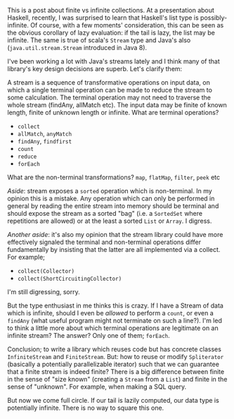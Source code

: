 This is a post about finite vs infinite collections. At a presentation about Haskell, recently, I was surprised to learn that Haskell's list type is possibly-infinite. Of course, with a few moments' consideration, this can be seen as the obvious corollary of lazy evaluation: if the tail is lazy, the list may be infinite. The same is true of scala's `Stream` type and Java's also (`java.util.stream.Stream` introduced in Java 8).

I've been working a lot with Java's streams lately and I think many of that library's key design decisions are superb. Let's clarify them:

A stream is a sequence of transformative operations on input data, on which a single terminal operation can be made to reduce the stream to some calculation. The terminal operation may not need to traverse the whole stream (findAny, allMatch etc). The input data may be finite of known length, finite of unknown length or infinite. What are terminal operations?
 - `collect`
 - `allMatch`, `anyMatch`
 - `findAny`, `findfirst`
 - `count`
 - `reduce`
 - `forEach`

What are the non-terminal transformations? `map`, `flatMap`, `filter`, `peek` etc

*Aside*: stream exposes a `sorted` operation which is non-terminal. In my opinion this is a mistake. Any operation which can only be performed in general by reading the entire stream into memory should be terminal and should expose the stream as a sorted "bag" (i.e. a `SortedSet` where repetitions are allowed) or at the least a sorted `List` or `Array`. I digress.

*Another aside*: it's also my opinion that the stream library could have more effectively signaled the terminal and non-terminal operations differ fundamentally by insisting that the latter are all implemented via a collect. For example;

 - `collect(Collector)`
 - `collect(ShortCircuitingCollector)`

I'm still digressing, sorry.

But the type enthusiast in me thinks this is crazy. If I have a Stream of data which is infinite, should I even be *allowed* to perform a `count`, or even a `findAny` (what useful program might not terminate on such a line?). I'm led to think a little more about which terminal operations are legitimate on an infinite stream? The answer? Only one of them; `forEach`.

Conclusion; to write a library which reuses code but has concrete classes `InfiniteStream` and `FiniteStream`. But: how to reuse or modify `Spliterator` (basically a potentially parallelizable iterator) such that we can guarantee that a finite stream is indeed finite? There is a big difference between finite in the sense of "size known" (creating a `Stream` from a `List`) and finite in the sense of "unknown". For example, when making a SQL query.

But now we come full circle. If our tail is lazily computed, our data type is potentially infinite. There is no way to square this one.
